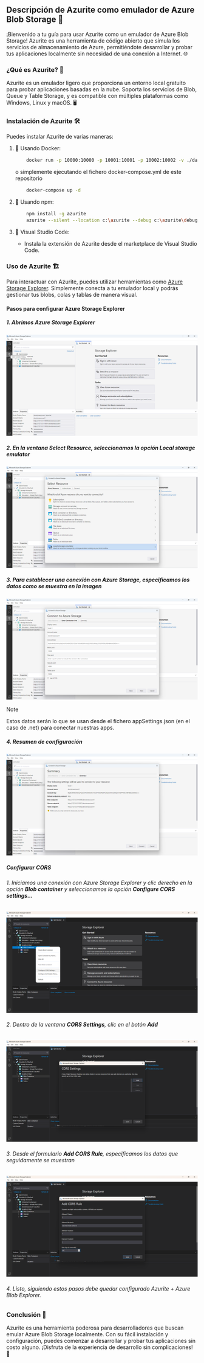 ## Descripción de Azurite como emulador de Azure Blob Storage 🚀

¡Bienvenido a tu guía para usar Azurite como un emulador de Azure Blob Storage! Azurite es una herramienta de código abierto que simula los servicios de almacenamiento de Azure, permitiéndote desarrollar y probar tus aplicaciones localmente sin necesidad de una conexión a Internet. 🌐

### ¿Qué es Azurite? 🤔

Azurite es un emulador ligero que proporciona un entorno local gratuito para probar aplicaciones basadas en la nube. Soporta los servicios de Blob, Queue y Table Storage, y es compatible con múltiples plataformas como Windows, Linux y macOS. 🖥️

### Instalación de Azurite 🛠️
Puedes instalar Azurite de varias maneras:

1. 🐳 Usando Docker:

    ```bash
        docker run -p 10000:10000 -p 10001:10001 -p 10002:10002 -v ./data:/data mcr.microsoft.com/azure-storage/azurite
    ```

    o simplemente ejecutando el fichero docker-compose.yml de este repositorio

    ```bash
        docker-compose up -d
    ```

2. 🔹 Usando npm:
   
    ```bash
        npm install -g azurite
        azurite --silent --location c:\azurite --debug c:\azurite\debug.log
    ```

3. 🔹 Visual Studio Code:

    - Instala la extensión de Azurite desde el marketplace de Visual Studio Code.

### Uso de Azurite 🏗️
Para interactuar con Azurite, puedes utilizar herramientas como [Azure Storage Explorer](https://github.com/microsoft/AzureStorageExplorer/releases). Simplemente conecta a tu emulador local y podrás gestionar tus blobs, colas y tablas de manera visual.

#### Pasos para configurar Azure Storage Explorer

##### 1. Abrimos Azure Storage Explorer

![Texto alternativo](images/1.png "Azure Storage Explorer")

##### 2. En la ventana **Select Resource**, seleccionamos la opción Local storage emulator

![Texto alternativo](images/2.png "Select Resource")

##### 3. Para establecer una conexión con **Azure Storage**, especificamos los datos como se muestra en la imagen

![Texto alternativo](images/3.png "Connect to Azure Storage")

> [!NOTE]
> Estos datos serán lo que se usan desde el fichero appSettings.json (en el caso de .net) para conectar nuestras apps.

##### 4. Resumen de configuración

![Texto alternativo](images/4.png "Summary")

##### Configurar CORS

###### 1. Iniciamos una conexión con Azure Storage Explorer y clic derecho en la opción **Blob container** y seleccionamos la opción **Configure CORS settings...**

![Texto alternativo](images/Configure%20CORS/1.png "Configure CORS settings")

###### 2. Dentro de la ventana **CORS Settings**, clic en el botón **Add**

![Texto alternativo](images/Configure%20CORS/2.png "CORS Settings")

###### 3. Desde el formulario **Add CORS Rule**, especificamos los datos que seguidamente se muestran

![Texto alternativo](images/Configure%20CORS/3.png "Add CORS Rule")

###### 4. Listo, siguiendo estos pasos debe quedar configurado Azurite + Azure Blob Explorer.

### Conclusión 🎉
Azurite es una herramienta poderosa para desarrolladores que buscan emular Azure Blob Storage localmente. Con su fácil instalación y configuración, puedes comenzar a desarrollar y probar tus aplicaciones sin costo alguno. ¡Disfruta de la experiencia de desarrollo sin complicaciones! 🚀
